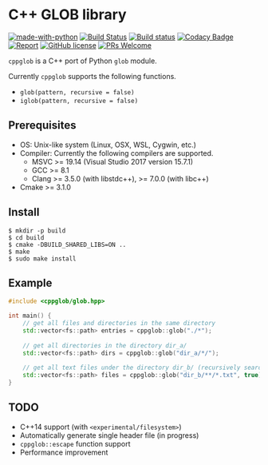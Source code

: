 # C++ GLOB library

[![made-with-python](https://img.shields.io/badge/Made%20with-C++-1f425f.svg)](http://www.cplusplus.com/)
[![Build Status](https://travis-ci.org/machida-mn/cppglob.svg?branch=master)](https://travis-ci.org/machida-mn/cppglob)
[![Build status](https://ci.appveyor.com/api/projects/status/01dto0a1vi94ayeu/branch/master?svg=true)](https://ci.appveyor.com/project/machida-mn/cppglob/branch/master)
[![Codacy Badge](https://api.codacy.com/project/badge/Grade/3ea442a1cd624c62af285e7de532319a)](https://www.codacy.com/app/machida-mn/cppglob?utm_source=github.com&amp;utm_medium=referral&amp;utm_content=machida-mn/cppglob&amp;utm_campaign=Badge_Grade)
[![Report](https://inspecode.rocro.com/badges/github.com/machida-mn/cppglob/report?token=y0OJyNYwrlrq2ON7VwNjczZEOqvWZykWH9g71RJlpwQ&branch=master)](https://inspecode.rocro.com/reports/github.com/machida-mn/cppglob/branch/master/summary)
[![GitHub license](https://img.shields.io/github/license/machida-mn/cppglob.svg)](https://github.com/machida-mn/cppglob/blob/master/LICENSE.txt)
[![PRs Welcome](https://img.shields.io/badge/PRs-welcome-brightgreen.svg?style=flat-square)](http://makeapullrequest.com)

`cppglob` is a C++ port of Python `glob` module.

Currently `cppglob` supports the following functions.

-   `glob(pattern, recursive = false)`
-   `iglob(pattern, recursive = false)`

## Prerequisites

-   OS: Unix-like system (Linux, OSX, WSL, Cygwin, etc.)
-   Compiler: Currently the following compilers are supported.
    -   MSVC >= 19.14 (Visual Studio 2017 version 15.7.1)
    -   GCC >= 8.1
    -   Clang >= 3.5.0 (with libstdc++), >= 7.0.0 (with libc++)
-   Cmake >= 3.1.0

## Install

```console
$ mkdir -p build
$ cd build
$ cmake -DBUILD_SHARED_LIBS=ON ..
$ make
$ sudo make install
```

## Example

```cpp
#include <cppglob/glob.hpp>

int main() {
    // get all files and directories in the same directory
    std::vector<fs::path> entries = cppglob::glob("./*");
    
    // get all directories in the directory dir_a/
    std::vector<fs::path> dirs = cppglob::glob("dir_a/*/");
    
    // get all text files under the directory dir_b/ (recursively searched)
    std::vector<fs::path> files = cppglob::glob("dir_b/**/*.txt", true);
}
```

## TODO

-   C++14 support (with `<experimental/filesystem>`)
-   Automatically generate single header file (in progress)
-   `cppglob::escape` function support
-   Performance improvement
